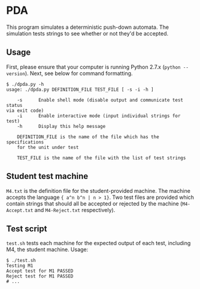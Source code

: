 PDA
===

This program simulates a deterministic push-down automata. The simulation
tests strings to see whether or not they'd be accepted.

Usage
-----

First, please ensure that your computer is running Python 2.7.x (`python
--version`). Next, see below for command formatting.

```
$ ./dpda.py -h
usage: ./dpda.py DEFINITION_FILE TEST_FILE [ -s -i -h ]

    -s      Enable shell mode (disable output and communicate test status
via exit code)
    -i      Enable interactive mode (input individual strings for test)
    -h      Display this help message

    DEFINITION_FILE is the name of the file which has the specifications
    for the unit under test

    TEST_FILE is the name of the file with the list of test strings
```


Student test machine
--------------------

`M4.txt` is the definition file for the student-provided machine. The machine
accepts the language `{ a^n b^n | n > 1}`. Two test files are provided which
contain strings that should all be accepted or rejected by the machine
(`M4-Accept.txt` and `M4-Reject.txt` respectively).


Test script
-----------

`test.sh` tests each machine for the expected output of each test, including
M4, the student machine. Usage:

```
$ ./test.sh
Testing M1
Accept test for M1 PASSED
Reject test for M1 PASSED
# ...
```
